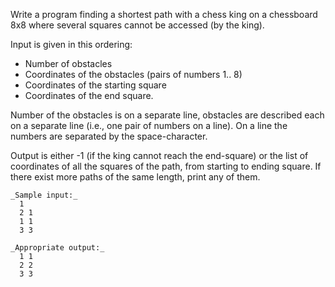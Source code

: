 Write a program finding a shortest path with a chess king on a chessboard 8x8 where several squares cannot be accessed (by the king).

Input is given in this ordering:

-   Number of obstacles
-   Coordinates of the obstacles (pairs of numbers 1.. 8)
-   Coordinates of the starting square
-   Coordinates of the end square.

Number of the obstacles is on a separate line, obstacles are described each on a separate line (i.e., one pair of numbers on a line). On a line the numbers are separated by the space-character.

Output is either -1 (if the king cannot reach the end-square) or the list of coordinates of all the squares of the path, from starting to ending square. If there exist more paths of the same length, print any of them.

```
_Sample input:_
  1
  2 1
  1 1
  3 3

_Appropriate output:_
  1 1
  2 2
  3 3
```